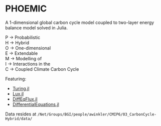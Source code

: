 # PHOEMIC

A 1-dimensional global carbon cycle model coupled to two-layer energy balance model solved in Julia.

P &rarr; Probabilistic  
H &rarr; Hybrid  
O &rarr; One-dimensional  
E &rarr; Extendable  
M &rarr; Modelling of  
I &rarr; Interactions in the  
C &rarr; Coupled Climate Carbon Cycle  

Featuring:
- [Turing.jl](https://github.com/TuringLang/Turing.jl)
- [Lux.jl](https://github.com/LuxDL/Lux.jl)
- [DiffEqFlux.jl](https://github.com/SciML/DiffEqFlux.jl)
- [DifferentialEquations.jl](https://github.com/SciML/DifferentialEquations.jl)

Data resides at
```/Net/Groups/BGI/people/awinkler/CMIP6/03_CarbonCycle-Hybrid/data/```
